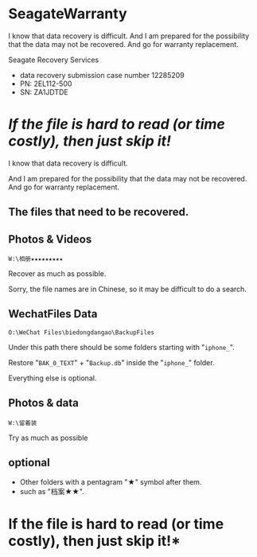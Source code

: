 # SeagateWarranty
I know that data recovery is difficult.  And I am prepared for the possibility that the data may not be recovered. And go for warranty replacement.


Seagate Recovery Services
* data recovery submission case number 12285209
* PN: 2EL112-500
* SN: ZA1JDTDE



# ***If the file is hard to read (or time costly), then just skip it!***

I know that data recovery is difficult.

And I am prepared for the possibility that the data may not be recovered.
And go for warranty replacement.

## **The files that need to be recovered.**

## Photos & Videos
`W:\相册★★★★★★★★★`

Recover as much as possible.

Sorry, the file names are in Chinese, so it may be difficult to do a search.

## WechatFiles Data

`O:\WeChat Files\biedongdangao\BackupFiles`

Under this path there should be some folders starting with "`iphone_`".

Restore "`BAK_0_TEXT`" + "`Backup.db`" inside the "`iphone_`" folder.

Everything else is optional.

## Photos & data
`W:\留着装`

Try as much as possible

## optional
* Other folders with a pentagram "★" symbol after them.
* such as "档案★★".


# **If the file is hard to read (or time costly), then just skip it!***
